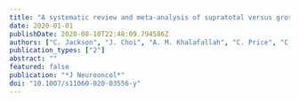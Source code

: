 ```yaml
---
title: "A systematic review and meta-analysis of supratotal versus gross total resection for glioblastoma"
date: 2020-01-01
publishDate: 2020-08-10T22:48:09.794586Z
authors: ["C. Jackson", "J. Choi", "A. M. Khalafallah", "C. Price", "C. Bettegowda", "M. Lim", "G. Gallia", "J. Weingart", "H. Brem", "D. Mukherjee"]
publication_types: ["2"]
abstract: ""
featured: false
publication: "*J Neurooncol*"
doi: "10.1007/s11060-020-03556-y"
---
```


